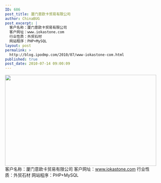 ```yaml
---
ID: 686
post_title: 厦门意欧卡贸易有限公司
author: ChinaBUG
post_excerpt: |
  客户名称：厦门意欧卡贸易有限公司
  客户网址：www.iokastone.com
  行业性质：外贸石材
  网站程序：PHP+MySQL
layout: post
permalink: >
  http://blog.ipodmp.com/2010/07/www-iokastone-com.html
published: true
post_date: 2010-07-14 09:00:09
---
```

<img src="http://blog.ipodmp.com/wp-content/uploads/2010/04/case_ioka.jpg" alt="" width="500" height="300" />
客户名称：厦门意欧卡贸易有限公司
客户网址：<a href="http://www.iokastone.com" target="_blank">www.iokastone.com</a>
行业性质：外贸石材
网站程序：PHP+MySQL